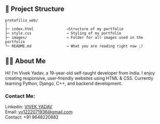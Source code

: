 ## 📂 Project Structure

```
protofilio_web/
│
├─ index.html               →Structure of my portfolio
├─ style.css                → Styling of my portfolio
├─ images/                  → Folder for all images used in the portfolio
└─ README.md                → What you are reading right now ;)
```

## 🧑‍💻 About Me

Hi! I’m Vivek Yadav, a 19-year-old self-taught developer from India.
I enjoy creating responsive, user-friendly websites using HTML & CSS.
Currently learning Python, Django, C++, and backend development.

### Contact Me:

Linkedin: [VIVEK YADAV](https://www.linkedin.com/in/vivek-yadav-53b935325/)
<br>
Email: vy1222071936@gmail.com
<br>
Contact: +91 9648220882


